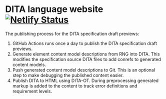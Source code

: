 # DITA language website [![Netlify Status](https://api.netlify.com/api/v1/badges/eadd8baf-c5f6-4d0c-89b2-b7a51300a12d/deploy-status)](https://app.netlify.com/sites/nervous-franklin-bfb551/deploys)

The publishing process for the DITA specification draft previews:

1. GitHub Actions runs once a day to publish the DITA specification draft previews.
2. Generate element content model descriptions from RNG into DITA. This modifies the specification source DITA files to
   add conrefs to generated content models.
3. Push generated content model descriptions to Git. This is an optional step to make debugging the published content
   easier.
4. Publish DITA to HTML using DITA-OT. During preprocessing generated markup is added to the content to track error
   definitions and requirement levels.
